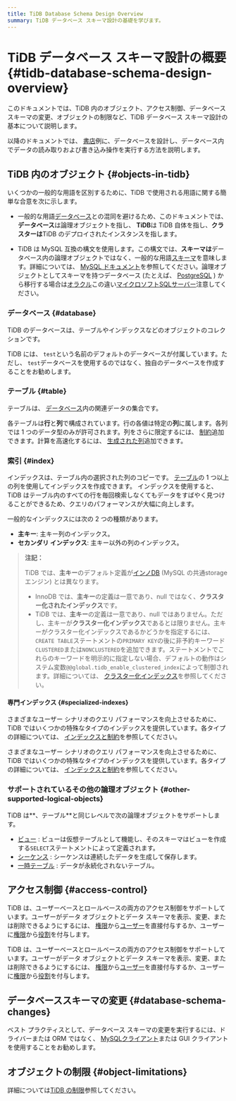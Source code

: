 ```yaml
---
title: TiDB Database Schema Design Overview
summary: TiDB データベース スキーマ設計の基礎を学びます。
---
```


# TiDB データベース スキーマ設計の概要 {#tidb-database-schema-design-overview}

このドキュメントでは、TiDB 内のオブジェクト、アクセス制御、データベース スキーマの変更、オブジェクトの制限など、TiDB データベース スキーマ設計の基本について説明します。

以降のドキュメントでは、 [書店](/develop/dev-guide-bookshop-schema-design.md)例に、データベースを設計し、データベース内でデータの読み取りおよび書き込み操作を実行する方法を説明します。

## TiDB 内のオブジェクト {#objects-in-tidb}

いくつかの一般的な用語を区別するために、TiDB で使用される用語に関する簡単な合意を次に示します。

-   一般的な用語[データベース](https://en.wikipedia.org/wiki/Database)との混同を避けるため、このドキュメントでは、**データベース**は論理オブジェクトを指し、 **TiDB**は TiDB 自体を指し、**クラスターは**TiDB のデプロイされたインスタンスを指します。

-   TiDB は MySQL 互換の構文を使用します。この構文では、**スキーマは**データベース内の論理オブジェクトではなく、一般的な用語[スキーマ](https://en.wiktionary.org/wiki/schema)を意味します。詳細については、 [MySQL ドキュメント](https://dev.mysql.com/doc/refman/8.0/en/create-database.html)を参照してください。論理オブジェクトとしてスキーマを持つデータベース (たとえば、 [PostgreSQL](https://www.postgresql.org/docs/current/ddl-schemas.html) ) から移行する場合は[オラクル](https://docs.oracle.com/en/database/oracle/oracle-database/21/tdddg/creating-managing-schema-objects.html)この違い[マイクロソフトSQLサーバー](https://docs.microsoft.com/en-us/sql/relational-databases/security/authentication-access/create-a-database-schema?view=sql-server-ver15)注意してください。

### データベース {#database}

TiDB のデータベースは、テーブルやインデックスなどのオブジェクトのコレクションです。

TiDB には、 `test`という名前のデフォルトのデータベースが付属しています。ただし、 `test`データベースを使用するのではなく、独自のデータベースを作成することをお勧めします。

### テーブル {#table}

テーブルは、 [データベース](#database)内の関連データの集合です。

各テーブルは**行**と**列**で構成されています。行の各値は特定の**列**に属します。各列では 1 つのデータ型のみが許可されます。列をさらに限定するには、 [制約](/constraints.md)追加できます。計算を高速化するには、 [生成された列](/generated-columns.md)追加できます。

### 索引 {#index}

インデックスは、テーブル内の選択された列のコピーです。 [テーブル](#table)の 1 つ以上の列を使用してインデックスを作成できます。 インデックスを使用すると、TiDB はテーブル内のすべての行を毎回検索しなくてもデータをすばやく見つけることができるため、クエリのパフォーマンスが大幅に向上します。

一般的なインデックスには次の 2 つの種類があります。

-   **主キー**: 主キー列のインデックス。
-   **セカンダリ インデックス**: 主キー以外の列のインデックス。

> **注記：**
>
> TiDB では、**主キー**のデフォルト定義が[インノDB](https://dev.mysql.com/doc/refman/8.0/en/innodb-storage-engine.html) (MySQL の共通storageエンジン) とは異なります。
>
> -   InnoDB では、**主キー**の定義は一意であり、null ではなく、**クラスター化されたインデックス**です。
> -   TiDB では、**主キー**の定義は一意であり、null ではありません。ただし、主キーが**クラスター化インデックス**であるとは限りません。主キーがクラスター化インデックスであるかどうかを指定するには、 `CREATE TABLE`ステートメントの`PRIMARY KEY`の後に非予約キーワード`CLUSTERED`または`NONCLUSTERED`を追加できます。ステートメントでこれらのキーワードを明示的に指定しない場合、デフォルトの動作はシステム変数`@@global.tidb_enable_clustered_index`によって制御されます。詳細については、 [クラスター化インデックス](/clustered-indexes.md)を参照してください。

#### 専門インデックス {#specialized-indexes}

<CustomContent platform="tidb">

さまざまなユーザー シナリオのクエリ パフォーマンスを向上させるために、TiDB ではいくつかの特殊なタイプのインデックスを提供しています。各タイプの詳細については、 [インデックスと制約](/basic-features.md#indexing-and-constraints)を参照してください。

</CustomContent>

<CustomContent platform="tidb-cloud">

さまざまなユーザー シナリオのクエリ パフォーマンスを向上させるために、TiDB ではいくつかの特殊なタイプのインデックスを提供しています。各タイプの詳細については、 [インデックスと制約](https://docs.pingcap.com/tidb/stable/basic-features#indexing-and-constraints)を参照してください。

</CustomContent>

### サポートされているその他の論理オブジェクト {#other-supported-logical-objects}

TiDB は**、テーブル**と同じレベルで次の論理オブジェクトをサポートします。

-   [ビュー](/views.md) : ビューは仮想テーブルとして機能し、そのスキーマはビューを作成する`SELECT`ステートメントによって定義されます。
-   [シーケンス](/sql-statements/sql-statement-create-sequence.md) : シーケンスは連続したデータを生成して保存します。
-   [一時テーブル](/temporary-tables.md) : データが永続化されないテーブル。

## アクセス制御 {#access-control}

<CustomContent platform="tidb">

TiDB は、ユーザーベースとロールベースの両方のアクセス制御をサポートしています。ユーザーがデータ オブジェクトとデータ スキーマを表示、変更、または削除できるようにするには、 [権限](/privilege-management.md)から[ユーザー](/user-account-management.md)を直接付与するか、ユーザーに[権限](/privilege-management.md)から[役割](/role-based-access-control.md)を付与します。

</CustomContent>

<CustomContent platform="tidb-cloud">

TiDB は、ユーザーベースとロールベースの両方のアクセス制御をサポートしています。ユーザーがデータ オブジェクトとデータ スキーマを表示、変更、または削除できるようにするには、 [権限](https://docs.pingcap.com/tidb/stable/privilege-management)から[ユーザー](https://docs.pingcap.com/tidb/stable/user-account-management)を直接付与するか、ユーザーに[権限](https://docs.pingcap.com/tidb/stable/privilege-management)から[役割](https://docs.pingcap.com/tidb/stable/role-based-access-control)を付与します。

</CustomContent>

## データベーススキーマの変更 {#database-schema-changes}

ベスト プラクティスとして、データベース スキーマの変更を実行するには、ドライバーまたは ORM ではなく、 [MySQLクライアント](https://dev.mysql.com/doc/refman/8.0/en/mysql.html)または GUI クライアントを使用することをお勧めします。

## オブジェクトの制限 {#object-limitations}

詳細については[TiDB の制限](/tidb-limitations.md)参照してください。
